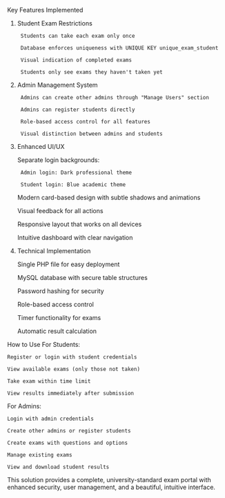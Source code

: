 Key Features Implemented
1. Student Exam Restrictions

        Students can take each exam only once
    
        Database enforces uniqueness with UNIQUE KEY unique_exam_student
    
        Visual indication of completed exams
    
        Students only see exams they haven't taken yet

2. Admin Management System

        Admins can create other admins through "Manage Users" section
    
        Admins can register students directly
    
        Role-based access control for all features
    
        Visual distinction between admins and students
    
3. Enhanced UI/UX

    Separate login backgrounds:

        Admin login: Dark professional theme

        Student login: Blue academic theme

    Modern card-based design with subtle shadows and animations

    Visual feedback for all actions

    Responsive layout that works on all devices

    Intuitive dashboard with clear navigation

4. Technical Implementation

    Single PHP file for easy deployment

    MySQL database with secure table structures

    Password hashing for security

    Role-based access control

    Timer functionality for exams

    Automatic result calculation

How to Use
For Students:

    Register or login with student credentials

    View available exams (only those not taken)

    Take exam within time limit

    View results immediately after submission

For Admins:

    Login with admin credentials

    Create other admins or register students

    Create exams with questions and options

    Manage existing exams

    View and download student results

This solution provides a complete, university-standard exam portal with enhanced security, user management, and a beautiful, intuitive interface.

